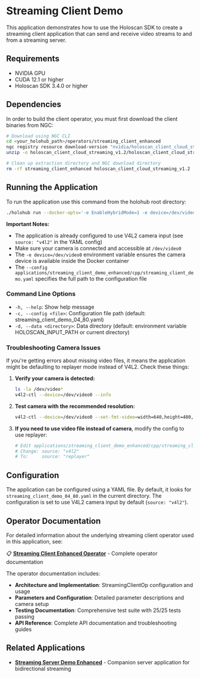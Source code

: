 # Streaming Client Demo

This application demonstrates how to use the Holoscan SDK to create a streaming client application that can send and receive video streams to and from a streaming server.

## Requirements

- NVIDIA GPU
- CUDA 12.1 or higher
- Holoscan SDK 3.4.0 or higher

## Dependencies

In order to build the client operator, you must first download the client binaries from NGC:

```bash
# Download using NGC CLI
cd <your_holohub_path>/operators/streaming_client_enhanced
ngc registry resource download-version "nvidia/holoscan_client_cloud_streaming:0.2"
unzip -o holoscan_client_cloud_streaming_v1.2/holoscan_client_cloud_streaming.zip -d holoscan_client_cloud_streaming

# Clean up extraction directory and NGC download directory
rm -rf streaming_client_enhanced holoscan_client_cloud_streaming_v1.2
```

## Running the Application

To run the application use this command from the holohub root directory:

```bash
./holohub run --docker-opts='-e EnableHybridMode=1 -e device=/dev/video0' streaming_client_demo_enhanced --language cpp --config streaming_client_demo.yaml
```

**Important Notes:**
- The application is already configured to use V4L2 camera input (see `source: "v4l2"` in the YAML config)
- Make sure your camera is connected and accessible at `/dev/video0`
- The `-e device=/dev/video0` environment variable ensures the camera device is available inside the Docker container
- The `--config applications/streaming_client_demo_enhanced/cpp/streaming_client_demo.yaml` specifies the full path to the configuration file

### Command Line Options

- `-h, --help`: Show help message
- `-c, --config <file>`: Configuration file path (default: streaming_client_demo_04_80.yaml)
- `-d, --data <directory>`: Data directory (default: environment variable HOLOSCAN_INPUT_PATH or current directory)

### Troubleshooting Camera Issues

If you're getting errors about missing video files, it means the application might be defaulting to replayer mode instead of V4L2. Check these things:

1. **Verify your camera is detected:**
   ```bash
   ls -la /dev/video*
   v4l2-ctl --device=/dev/video0 --info
   ```

2. **Test camera with the recommended resolution:**
   ```bash
   v4l2-ctl --device=/dev/video0 --set-fmt-video=width=640,height=480,pixelformat=YUYV --stream-mmap --stream-count=10
   ```

3. **If you need to use video file instead of camera**, modify the config to use replayer:
   ```bash
   # Edit applications/streaming_client_demo_enhanced/cpp/streaming_client_demo.yaml
   # Change: source: "v4l2"
   # To:     source: "replayer"
   ```

## Configuration

The application can be configured using a YAML file. By default, it looks for `streaming_client_demo_04_80.yaml` in the current directory. The configuration is set to use V4L2 camera input by default (`source: "v4l2"`).

## Operator Documentation

For detailed information about the underlying streaming client operator used in this application, see:

📋 **[Streaming Client Enhanced Operator](../../operators/streaming_client_enhanced/README.md)** - Complete operator documentation

The operator documentation includes:
- **Architecture and Implementation**: StreamingClientOp configuration and usage
- **Parameters and Configuration**: Detailed parameter descriptions and camera setup
- **Testing Documentation**: Comprehensive test suite with 25/25 tests passing
- **API Reference**: Complete API documentation and troubleshooting guides

## Related Applications

- **[Streaming Server Demo Enhanced](../streaming_server_demo_enhanced/README.md)** - Companion server application for bidirectional streaming 